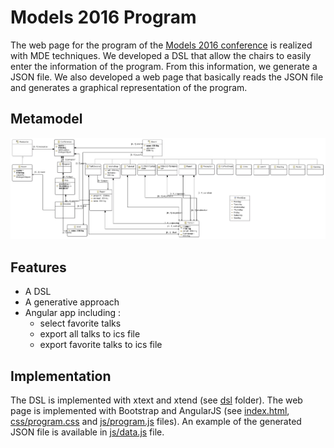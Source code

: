 # Models 2016 Program

The web page for the program of the [Models 2016 conference](http://models2016.irisa.fr/) is realized with MDE techniques. We developed a DSL that allow the chairs to easily enter the information of the program. From this information, we generate a JSON file. We also developed a web page that basically reads the JSON file and generates a graphical representation of the program.

## Metamodel

![alt text](https://github.com/diverse-project/models2016-program/raw/master/models2016.png "Conference Metamodel")

## Features

- A DSL
- A generative approach
- Angular app including :
  - select favorite talks
  - export all talks to ics file
  - export favorite talks to ics file

## Implementation
The DSL is implemented with xtext and xtend (see [dsl](https://github.com/gbecan/models2016-program/tree/master/dsl) folder).
The web page is implemented with Bootstrap and AngularJS (see [index.html](https://github.com/gbecan/models2016-program/blob/master/index.html), [css/program.css](https://github.com/gbecan/models2016-program/blob/master/css/program.css) and [js/program.js](https://github.com/gbecan/models2016-program/blob/master/js/program.js) files).
An example of the generated JSON file is available in [js/data.js](https://github.com/gbecan/models2016-program/blob/master/js/data.js) file.

